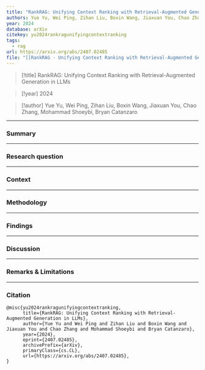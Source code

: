 ```yaml
---
title: "RankRAG: Unifying Context Ranking with Retrieval-Augmented Generation in LLMs"
authors: Yue Yu, Wei Ping, Zihan Liu, Boxin Wang, Jiaxuan You, Chao Zhang, Mohammad Shoeybi, Bryan Catanzaro
year: 2024
database: arXiv
citekey: yu2024rankragunifyingcontextranking
tags:
  - rag
url: https://arxiv.org/abs/2407.02485
file: "[[RankRAG - Unifying Context Ranking with Retrieval-Augmented Generation in LLMs.pdf]]"
---
```


>[!title]
>RankRAG: Unifying Context Ranking with Retrieval-Augmented Generation in LLMs

>[!year]
2024

>[!author]
Yue Yu, Wei Ping, Zihan Liu, Boxin Wang, Jiaxuan You, Chao Zhang, Mohammad Shoeybi, Bryan Catanzaro


------------------------------------

### Summary


------------------------------------

### Research question


------------------------------------

### Context


------------------------------------

### Methodology


------------------------------------

### Findings


------------------------------------

### Discussion


------------------------------------

### Remarks & Limitations


------------------------------------

### Citation

```
@misc{yu2024rankragunifyingcontextranking,
      title={RankRAG: Unifying Context Ranking with Retrieval-Augmented Generation in LLMs}, 
      author={Yue Yu and Wei Ping and Zihan Liu and Boxin Wang and Jiaxuan You and Chao Zhang and Mohammad Shoeybi and Bryan Catanzaro},
      year={2024},
      eprint={2407.02485},
      archivePrefix={arXiv},
      primaryClass={cs.CL},
      url={https://arxiv.org/abs/2407.02485}, 
}
```